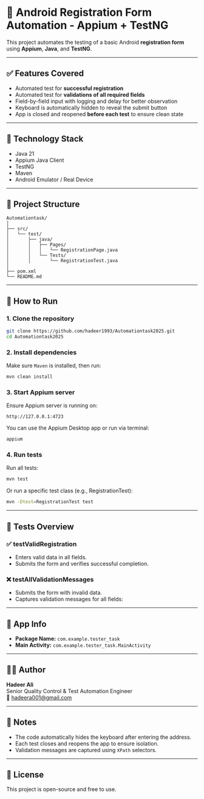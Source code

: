 # 📱 Android Registration Form Automation - Appium + TestNG

This project automates the testing of a basic Android **registration form** using **Appium**, **Java**, and **TestNG**.

---

## ✅ Features Covered

- Automated test for **successful registration**
- Automated test for **validations of all required fields**
- Field-by-field input with logging and delay for better observation
- Keyboard is automatically hidden to reveal the submit button
- App is closed and reopened **before each test** to ensure clean state

---

## 🧪 Technology Stack

- Java 21  
- Appium Java Client  
- TestNG  
- Maven  
- Android Emulator / Real Device

---

## 📂 Project Structure

```
Automationtask/
│
├── src/
│   └── test/
│       ├── java/
│       │   ├── Pages/
│       │   │   └── RegistrationPage.java
│       │   └── Tests/
│       │       └── RegistrationTest.java
│
├── pom.xml
└── README.md
```

---

## 🚀 How to Run

### 1. Clone the repository

```bash
git clone https://github.com/hadeer1993/Automationtask2025.git
cd Automationtask2025
```

### 2. Install dependencies

Make sure `Maven` is installed, then run:

```bash
mvn clean install
```

### 3. Start Appium server

Ensure Appium server is running on:

```
http://127.0.0.1:4723
```

You can use the Appium Desktop app or run via terminal:

```bash
appium
```

### 4. Run tests

Run all tests:

```bash
mvn test
```

Or run a specific test class (e.g., RegistrationTest):

```bash
mvn -Dtest=RegistrationTest test
```

---

## 📝 Tests Overview

### ✅ testValidRegistration

- Enters valid data in all fields.
- Submits the form and verifies successful completion.

### ❌ testAllValidationMessages

- Submits the form with invalid data.
- Captures validation messages for all fields:
  

---

## 📱 App Info

- **Package Name:** `com.example.tester_task`  
- **Main Activity:** `com.example.tester_task.MainActivity`

---

## 🙋‍♀️ Author

**Hadeer Ali**  
Senior Quality Control & Test Automation Engineer  
📧 hadeera001@gmail.com

---

## 📌 Notes

- The code automatically hides the keyboard after entering the address.
- Each test closes and reopens the app to ensure isolation.
- Validation messages are captured using `XPath` selectors.

---



## 📃 License

This project is open-source and free to use.

